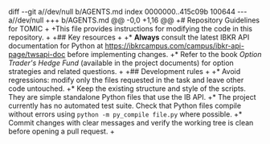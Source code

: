 diff --git a//dev/null b/AGENTS.md
index 0000000..415c09b 100644
--- a//dev/null
+++ b/AGENTS.md
@@ -0,0 +1,16 @@
+# Repository Guidelines for TOMIC
+
+This file provides instructions for modifying the code in this repository.
+
+## Key resources
+
+* **Always** consult the latest IBKR API documentation for Python at <https://ibkrcampus.com/campus/ibkr-api-page/twsapi-doc> before implementing changes.
+* Refer to the book *Option Trader's Hedge Fund* (available in the project documents) for option strategies and related questions.
+
+## Development rules
+
+* Avoid regressions: modify only the files requested in the task and leave other code untouched.
+* Keep the existing structure and style of the scripts. They are simple standalone Python files that use the IB API.
+* The project currently has no automated test suite. Check that Python files compile without errors using `python -m py_compile file.py` where possible.
+* Commit changes with clear messages and verify the working tree is clean before opening a pull request.
+
